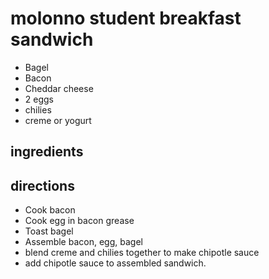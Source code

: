 # molonno student breakfast sandwich
- Bagel
- Bacon
- Cheddar cheese
- 2 eggs
- chilies
- creme or yogurt

## ingredients

## directions
- Cook bacon
- Cook egg in bacon grease
- Toast bagel
- Assemble bacon, egg, bagel
- blend creme and chilies together to make chipotle sauce
- add chipotle sauce to assembled sandwich.

